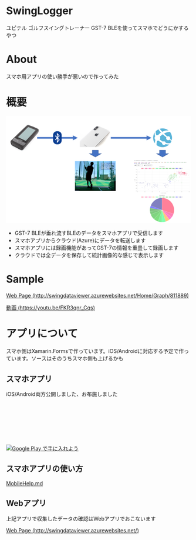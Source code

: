 # SwingLogger
ユピテル ゴルフスイングトレーナー GST-7 BLEを使ってスマホでどうにかするやつ


# About
スマホ用アプリの使い勝手が悪いので作ってみた


# 概要
![概要](./docs/Images/overview.png)

- GST-7 BLEが垂れ流すBLEのデータをスマホアプリで受信します
- スマホアプリからクラウド(Azure)にデータを転送します
- スマホアプリには録画機能があってGST-7の情報を重畳して録画します
- クラウドでは全データを保存して統計画像的な感じで表示します

# Sample
[Web Page (http://swingdataviewer.azurewebsites.net/Home/Graph/811889)](http://swingdataviewer.azurewebsites.net/Home/Graph/811889)

[動画 (https://youtu.be/FKR3qnr_Cqs)](https://youtu.be/FKR3qnr_Cqs)


# アプリについて

スマホ側はXamarin.Formsで作っています。iOS/Androidに対応する予定で作っています。ソースはそのうちスマホ側も上げるかも

## スマホアプリ

iOS/Android両方公開しました、お布施しました

<a style="display: inline-block; overflow: hidden; background: url(https://linkmaker.itunes.apple.com/ja-jp/badge-lrg.svg?releaseDate=2019-08-19&kind=iossoftware&bubble=ios_apps) no-repeat; width: 218px; height: 65px; margin: 16px; background-size: contain;" href="https://apps.apple.com/us/app/swing-logger/id1469511261?mt=8">&#x200B;</a>

<a href='https://play.google.com/store/apps/details?id=com.punio.SwingLogger&pcampaignid=MKT-Other-global-all-co-prtnr-py-PartBadge-Mar2515-1'><img alt='Google Play で手に入れよう' src='https://play.google.com/intl/us-en/badges/images/generic/ja_badge_web_generic.png' width="250" height="97" style="vertical-align:baseline;" /></a>



## スマホアプリの使い方
[MobileHelp.md](https://punio.github.io/SwingLogger/MobileHelp.html)


## Webアプリ

上記アプリで収集したデータの確認はWebアプリでおこないます

[Web Page (http://swingdataviewer.azurewebsites.net/)](http://swingdataviewer.azurewebsites.net/)